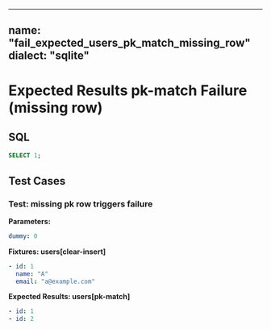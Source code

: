 ----
name: "fail_expected_users_pk_match_missing_row"
dialect: "sqlite"
----

# Expected Results pk-match Failure (missing row)

## SQL
```sql
SELECT 1;
```

## Test Cases

### Test: missing pk row triggers failure

**Parameters:**
```yaml
dummy: 0
```

**Fixtures: users[clear-insert]**
```yaml
- id: 1
  name: "A"
  email: "a@example.com"
```

**Expected Results: users[pk-match]**
```yaml
- id: 1
- id: 2
```
